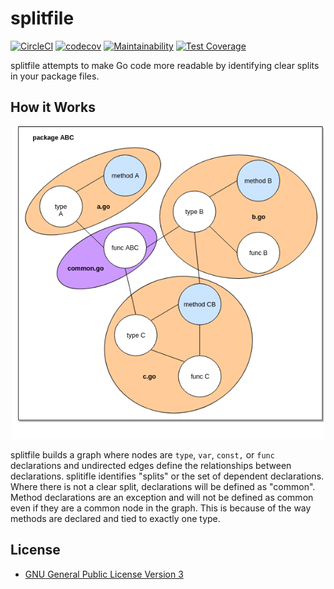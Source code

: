 # splitfile

[![CircleCI](https://circleci.com/gh/mccurdyc/splitfile.svg?style=svg)](https://circleci.com/gh/mccurdyc/splitfile) [![codecov](https://codecov.io/gh/mccurdyc/splitfile/branch/master/graph/badge.svg)](https://codecov.io/gh/mccurdyc/splitfile) [![Maintainability](https://api.codeclimate.com/v1/badges/7f656f940224c3fe4365/maintainability)](https://codeclimate.com/github/mccurdyc/splitfile/maintainability) [![Test Coverage](https://api.codeclimate.com/v1/badges/7f656f940224c3fe4365/test_coverage)](https://codeclimate.com/github/mccurdyc/splitfile/test_coverage)

splitfile attempts to make Go code more readable by identifying clear splits in
your package files.

## How it Works

<p align="center">
  <img width="500" height="500" src="https://github.com/mccurdyc/splitfile/blob/master/docs/imgs/splitfile-graph.png?raw=true">
</p>

splitfile builds a graph where nodes are `type`, `var`, `const,` or `func` declarations
and undirected edges define the relationships between declarations. splitifle identifies
"splits" or the set of dependent declarations. Where there is not a clear split,
declarations will be defined as "common". Method declarations are an exception and
will not be defined as common even if they are a common node in the graph. This is
because of the way methods are declared and tied to exactly one type.

## License
+ [GNU General Public License Version 3](./LICENSE)
